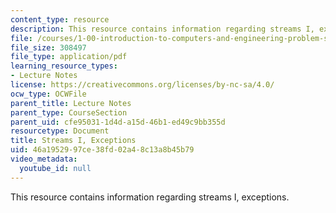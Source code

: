 ```yaml
---
content_type: resource
description: This resource contains information regarding streams I, exceptions.
file: /courses/1-00-introduction-to-computers-and-engineering-problem-solving-spring-2012/46a1952997ce38fd02a48c13a8b45b79_MIT1_00S12_Lec_23.pdf
file_size: 308497
file_type: application/pdf
learning_resource_types:
- Lecture Notes
license: https://creativecommons.org/licenses/by-nc-sa/4.0/
ocw_type: OCWFile
parent_title: Lecture Notes
parent_type: CourseSection
parent_uid: cfe95031-1d4d-a15d-46b1-ed49c9bb355d
resourcetype: Document
title: Streams I, Exceptions
uid: 46a19529-97ce-38fd-02a4-8c13a8b45b79
video_metadata:
  youtube_id: null
---
```

This resource contains information regarding streams I, exceptions.